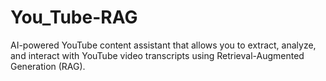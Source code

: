 # You_Tube-RAG
AI-powered YouTube content assistant that allows you to extract, analyze, and interact with YouTube video transcripts using Retrieval-Augmented Generation (RAG).
